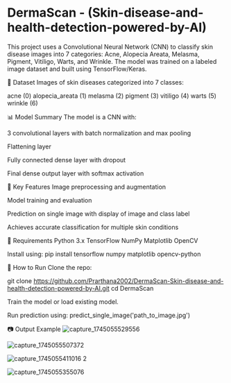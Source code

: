 # DermaScan - (Skin-disease-and-health-detection-powered-by-AI)

This project uses a Convolutional Neural Network (CNN) to classify skin disease images into 7 categories: Acne, Alopecia Areata, Melasma, Pigment, Vitiligo, Warts, and Wrinkle. The model was trained on a labeled image dataset and built using TensorFlow/Keras.

📁 Dataset
Images of skin diseases categorized into 7 classes:

acne (0)
alopecia_areata (1)
melasma (2)
pigment (3)
vitiligo (4)
warts (5)
wrinkle (6)


📊 Model Summary
The model is a CNN with:

3 convolutional layers with batch normalization and max pooling

Flattening layer

Fully connected dense layer with dropout

Final dense output layer with softmax activation

🧪 Key Features
Image preprocessing and augmentation

Model training and evaluation

Prediction on single image with display of image and class label

Achieves accurate classification for multiple skin conditions

🔧 Requirements
Python 3.x
TensorFlow
NumPy
Matplotlib
OpenCV

Install using:
pip install tensorflow numpy matplotlib opencv-python

🚀 How to Run
Clone the repo:

git clone https://github.com/Prarthana2002/DermaScan-Skin-disease-and-health-detection-powered-by-AI.git
cd DermaScan

Train the model or load existing model.

Run prediction using:
predict_single_image('path_to_image.jpg')

📷 Output Example
![capture_1745055529556](https://github.com/user-attachments/assets/3eff7942-94d6-4c10-abcb-69a9351719c1)

![capture_1745055507372](https://github.com/user-attachments/assets/4e59b32e-af88-4755-8079-1858ca8efb18)

![capture_1745055411016 2](https://github.com/user-attachments/assets/dc916455-1200-4d82-8c30-d89cecc03646)

![capture_1745055355076](https://github.com/user-attachments/assets/07c08600-9c51-49dd-8f7c-917d56e91d91)
